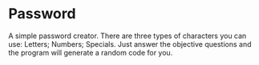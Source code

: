 # Password
 A simple password creator.
 There are three types of characters you can use:
 Letters; Numbers; Specials.
 Just answer the objective questions and the program will generate a random code for you.
